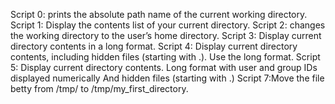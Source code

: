Script 0: prints the absolute path name of the current working directory.
Script 1: Display the contents list of your current directory.
Script 2: changes the working directory to the user’s home directory.
Script 3: Display current directory contents in a long format.
Script 4: Display current directory contents, including hidden files (starting with .). Use the long format.
Script 5: Display current directory contents.
Long format
with user and group IDs displayed numerically
And hidden files (starting with .)
Script 7:Move the file betty from /tmp/ to /tmp/my_first_directory.
